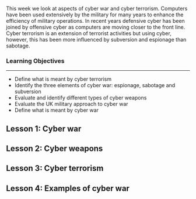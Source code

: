 This week we look at aspects of cyber war and cyber terrorism. Computers have been used extensively by the military for many years to enhance the efficiency of military operations. In recent years defensive cyber has been joined by offensive cyber as computers are moving closer to the front line. Cyber terrorism is an extension of terrorist activities but using cyber, however, this has been more influenced by subversion and espionage than sabotage.

### Learning Objectives

---

- Define what is meant by cyber terrorism
- Identify the three elements of cyber war: espionage, sabotage and subversion
- Evaluate and identify different types of cyber weapons
- Evaluate the UK military approach to cyber war
- Define what is meant by cyber war

## Lesson 1: Cyber war

## Lesson 2: Cyber weapons

## Lesson 3: Cyber terrorism

## Lesson 4: Examples of cyber war
